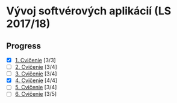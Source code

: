 # Vývoj softvérových aplikácií (LS 2017/18)

## Progress

- [x] [1. Cvičenie](https://github.com/xchovanecv1/VSA/tree/master/Cvicenie%201) [3/3]
- [ ] [2. Cvičenie](https://github.com/xchovanecv1/VSA/tree/master/Cvicenie%202) [3/4]
- [ ] [3. Cvičenie](https://github.com/xchovanecv1/VSA/tree/master/Cvicenie%203) [3/4]
- [x] [4. Cvičenie](https://github.com/xchovanecv1/VSA/tree/master/Cvicenie%204) [4/4]
- [ ] [5. Cvičenie](https://github.com/xchovanecv1/VSA/tree/master/Cvicenie%205) [3/4]
- [ ] [6. Cvičenie](https://github.com/xchovanecv1/VSA/tree/master/Cvicenie%206) [3/5]
